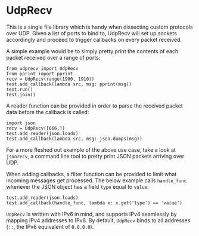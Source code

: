 UdpRecv
=========

This is a single file library which is handy when dissecting custom protocols over UDP. 
Given a list of ports to bind to, UdpRecv will set up sockets accordingly and proceed to trigger callbacks on every packet received.

A simple example would be to simply pretty print the contents of each packet received over a range of ports:

```
from udprecv import UdpRecv 
from pprint import pprint
recv = UdpRecv(range(1900, 1910))
test.add_callback(lambda src, msg: pprint(msg))
test.run()
test.join()
```

A reader function can be provided in order to parse the received packet data before the callback is called:

```
import json
recv = UdpRecv([666,])
test.add_reader(json.loads)
test.add_callback(lambda src, msg: json.dumps(msg))
```

For a more fleshed out example of the above use case, take a look at `jsonrecv`, a command line tool to pretty print JSON packets arriving over UDP.

When adding callbacks, a filter function can be provided to limit what incoming messages get processed. The below example calls `handle_func` whenever the JSON object has a field `type` equal to `value`: 

```
test.add_reader(json.loads)
test.add_callback(handle_func, lambda x: x.get('type') == 'value')
```

`UdpRecv` is written with IPv6 in mind, and supports IPv4 seamlessly by mapping IPv4 addresses to IPv6. By default, `UdpRecv` binds to all addresses (`::`, the IPv6 equivalent of `0.0.0.0`).
